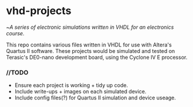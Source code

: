 # vhd-projects

~*A series of electronic simulations written in VHDL for an electronics course.*

This repo contains various files written in VHDL for use with Altera's Quartus II software.
These projects would be simulated and tested on Terasic's DE0-nano development board, using the Cyclone IV E processor.


### //TODO

* Ensure each project is working + tidy up code.
* Include write-ups + images on each simulated device.
* Include config files(?) for Quartus II simulation and device useage.
